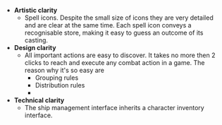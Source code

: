 - **Artistic clarity**
	-  Spell icons. Despite the small size of icons they are very detailed and are clear at the same time. Each spell icon conveys a recognisable store, making it easy to guess an outcome of its casting.
- **Design clarity** 
	- All important actions are easy to discover. It takes no more then 2 clicks to reach and execute any combat action in a game. The reason why it's so easy are
		- Grouping rules
		- Distribution rules
		- 
-  **Technical clarity**
	- The ship management interface inherits a character inventory interface. 
